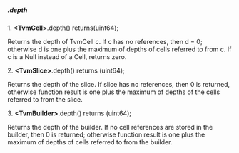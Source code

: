 ##### .depth 

 1\. **\<TvmCell>**.depth() returns(uint64);

Returns the depth of TvmCell c. If c has no references, then d = 0; otherwise d is one plus the maximum of depths of cells referred to from c. If c is a Null instead of a Cell, returns zero.

2\. **\<TvmSlice>**.depth() returns (uint64);

Returns the depth of the slice. If slice has no references, then 0 is returned, otherwise function result is one plus the maximum of depths of the cells referred to from the slice.

3\. **\<TvmBuilder>**.depth() returns (uint64);

Returns the depth of the builder. If no cell references are stored in the builder, then 0 is returned; otherwise function result is one plus the maximum of depths of cells referred to from the builder.
